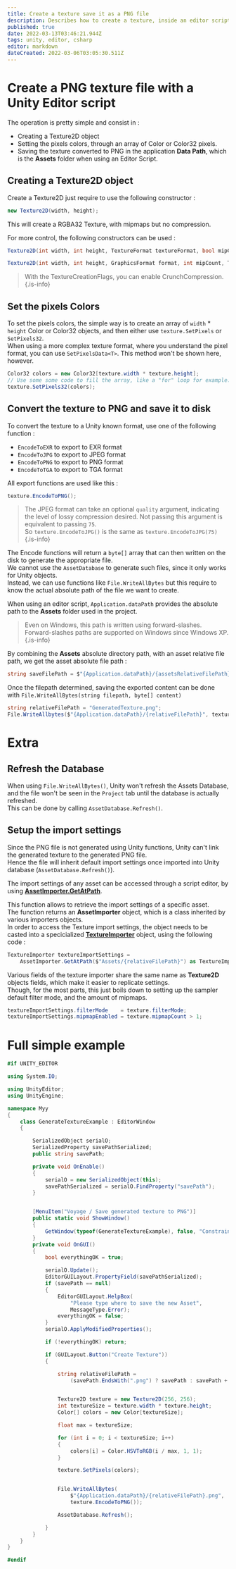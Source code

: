 ```yaml
---
title: Create a texture save it as a PNG file
description: Describes how to create a texture, inside an editor script, and save it to PNG format. This also applies for various other formats too.
published: true
date: 2022-03-13T03:46:21.944Z
tags: unity, editor, csharp
editor: markdown
dateCreated: 2022-03-06T03:05:30.511Z
---
```


# Create a PNG texture file with a Unity Editor script

The operation is pretty simple and consist in :

* Creating a Texture2D object
* Setting the pixels colors, through an array of Color or Color32 pixels.
* Saving the texture converted to PNG in the application **Data Path**, which is the **Assets** folder when using an Editor Script.

## Creating a Texture2D object

Create a Texture2D just require to use the following constructor :

```csharp
new Texture2D(width, height);
```

This will create a RGBA32 Texture, with mipmaps but no compression.

For more control, the following constructors can be used :

```csharp
Texture2D(int width, int height, TextureFormat textureFormat, bool mipChain, bool linear)
```

```csharp
Texture2D(int width, int height, GraphicsFormat format, int mipCount, TextureCreationFlags flags)
```

> With the TextureCreationFlags, you can enable CrunchCompression.
> {.is-info}

## Set the pixels Colors

To set the pixels colors, the simple way is to create an array of `width` * `height` Color or Color32 objects, and then either use `texture.SetPixels` or `SetPixels32`.  
When using a more complex texture format, where you understand the pixel format, you can use `SetPixelsData<T>`. This method won't be shown here, however.

```csharp
Color32 colors = new Color32[texture.width * texture.height];
// Use some some code to fill the array, like a "for" loop for example.
texture.SetPixels32(colors);
```

## Convert the texture to PNG and save it to disk

To convert the texture to a Unity known format, use one of the following function :
  * `EncodeToEXR` to export to EXR format
  * `EncodeToJPG` to export to JPEG format
  * `EncodeToPNG` to export to PNG format
  * `EncodeToTGA` to export to TGA format
  
All export functions are used like this :

```csharp
texture.EncodeToPNG();
```

> The JPEG format can take an optional `quality` argument, indicating the level of lossy compression desired. Not passing this argument is equivalent to passing `75`.  
> So  `texture.EncodeToJPG()` is the same as `texture.EncodeToJPG(75)`
{.is-info}


The Encode functions will return a `byte[]` array that can then written on the disk to generate the appropriate file.  
We cannot use the `AssetDatabase` to generate such files, since it only works for Unity objects.  
Instead, we can use functions like `File.WriteAllBytes` but this require to know the actual absolute path of the file we want to create.

When using an editor script, `Application.dataPath` provides the absolute path to the **Assets** folder used in the project.

> Even on Windows, this path is written using forward-slashes.  
> Forward-slashes paths are supported on Windows since Windows XP.
{.is-info}

By combining the **Assets** absolute directory path, with an asset relative file path, we get the asset absolute file path :

```csharp
string saveFilePath = $"{Application.dataPath}/{assetsRelativeFilePath}"
```

Once the filepath determined, saving the exported content can be done with `File.WriteAllBytes(string filepath, byte[] content)`

```csharp
string relativeFilePath = "GeneratedTexture.png";
File.WriteAllbytes($"{Application.dataPath}/{relativeFilePath}", texture.EncodeToPNG());
```

# Extra

## Refresh the Database

When using `File.WriteAllBytes()`, Unity won't refresh the Assets Database, and the file won't be seen in the `Project` tab until the database is actually refreshed.  
This can be done by calling `AssetDatabase.Refresh()`.

## Setup the import settings

Since the PNG file is not generated using Unity functions, Unity can't link the generated texture to the generated PNG file.  
Hence the file will inherit default import settings once imported into Unity database (`AssetDatabase.Refresh()`).

The import settings of any asset can be accessed through a script editor, by using [**AssetImporter.GetAtPath**](https://docs.unity3d.com/ScriptReference/AssetImporter.GetAtPath.html).

This function allows to retrieve the import settings of a specific asset.  
The function returns an **AssetImporter** object, which is a class inherited by various importers objects.  
In order to access the Texture import settings, the object needs to be casted into a specicialized [**TextureImporter**](https://docs.unity3d.com/ScriptReference/TextureImporter.html) object, using the following code :

```csharp
TextureImporter textureImportSettings =
    AssetImporter.GetAtPath($"Assets/{relativeFilePath}") as TextureImporter;
```

Various fields of the texture importer share the same name as **Texture2D** objects fields, which make it easier to replicate settings.  
Though, for the most parts, this just boils down to setting up the sampler default filter mode, and the amount of mipmaps.

```csharp
textureImportSettings.filterMode    = texture.filterMode;
textureImportSettings.mipmapEnabled = texture.mipmapCount > 1;
```

# Full simple example

```csharp
#if UNITY_EDITOR

using System.IO;

using UnityEditor;
using UnityEngine;

namespace Myy
{
    class GenerateTextureExample : EditorWindow
    {

        SerializedObject serialO;
        SerializedProperty savePathSerialized;
        public string savePath;

        private void OnEnable()
        {
            serialO = new SerializedObject(this);
            savePathSerialized = serialO.FindProperty("savePath");
        }


        [MenuItem("Voyage / Save generated texture to PNG")]
        public static void ShowWindow()
        {
            GetWindow(typeof(GenerateTextureExample), false, "Constraints");
        }
        private void OnGUI()
        {
            bool everythingOK = true;

            serialO.Update();
            EditorGUILayout.PropertyField(savePathSerialized);
            if (savePath == null)
            {
                EditorGUILayout.HelpBox(
                    "Please type where to save the new Asset",
                    MessageType.Error);
                everythingOK = false;
            }
            serialO.ApplyModifiedProperties();

            if (!everythingOK) return;

            if (GUILayout.Button("Create Texture"))
            {

                string relativeFilePath =
                    (savePath.EndsWith(".png") ? savePath : savePath + ".png");


                Texture2D texture = new Texture2D(256, 256);
                int textureSize = texture.width * texture.height;
                Color[] colors = new Color[textureSize];

                float max = textureSize;

                for (int i = 0; i < textureSize; i++)
                {
                    colors[i] = Color.HSVToRGB(i / max, 1, 1);
                }

                texture.SetPixels(colors);


                File.WriteAllBytes(
                    $"{Application.dataPath}/{relativeFilePath}.png",
                    texture.EncodeToPNG());

                AssetDatabase.Refresh();

            }
        }
    }
}

#endif
```